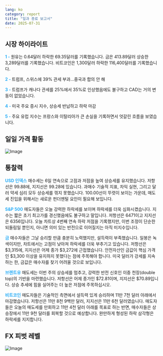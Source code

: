 ```yaml
---
lang: ko
category: report
title: "일과 종료 보고서"
date: 2025-07-31
---
```



<h2>시장 하이라이트</h2>
<strong style="color: #2caef7;">1 - </strong> 원유는 0.64달러 하락한 69.35달러를 기록했습니다. 금은 413.89달러 상승한 3,289달러를 기록했습니다. 비트코인은 1,300달러 하락한 116,400달러를 기록했습니다.


<strong style="color: #2caef7;">2 - </strong> 트럼프, 스위스에 39% 관세 부과…중국과 합의 안 해


<strong style="color: #2caef7;">3 - </strong> 트럼프가 캐나다 관세를 25%에서 35%로 인상했음에도 불구하고 CAD는 거의 변동이 없었습니다.

<strong style="color: #2caef7;">4 - </strong> 미국 주요 증시 지수, 상승세 반납하고 하락 마감

<strong style="color: #2caef7;">5 - </strong> 주요 유럽 지수는 프랑스와 이탈리아가 큰 손실을 기록하면서 엇갈린 흐름을 보였습니다.



<h2>일일 가격 활동</h2>
<img src="https://markleighedu.github.io/img/Jul-2025/31-Jul-2025/price.jpg" alt="Image"/>

<h2>통찰력</h2>
<strong style="color: #2caef7;">USD 인덱스</strong> 매수세는 6일 연속으로 고점과 저점을 높여 상승세를 유지했습니다. 저항선은 99.88에, 지지선은 99.28에 있습니다. 과매수 기술적 지표, 차익 실현, 그리고 달러 약세 심리 모두 상승세를 꺾지 못했습니다. 100.00선이 뚜렷이 보이는 가운데, 매도세 진입을 위해서는 새로운 펀더멘털 요인이 필요해 보입니다.

<strong style="color: #2caef7;">S&P 500</strong> 매도자들은 오늘 강력한 하락세를 보이며 하락세를 더욱 심화시켰습니다. 지수는 짧은 초기 최고가를 경신했음에도 불구하고 말입니다. 저항선은 6471이고 지지선은 6356입니다. 오늘 차트상 4번째 연속 하락 저점을 기록했지만, 이번 조정이 단순한 되돌림일 뿐인지, 아니면 의미 있는 반전으로 이어질지는 아직 미지수입니다.

<strong style="color: #2caef7;">금</strong> 매수자들은 그날 승리할 만큼 충분히 노력했지만, 설득력이 부족했습니다. 일봉은 녹색이지만, 차트에서는 고점이 낮아져 하락세를 더욱 부추기고 있습니다. 저항선은 $3,315에, 지지선은 어제 종가 $3,272에 근접했습니다. 안전자산인 금값이 핵심 가격인 $3,300 이상을 유지하지 못했다는 점에 주목해야 합니다. 미국 달러가 강세를 지속하는 한, 금값은 매수자를 찾기 어려울 것으로 보입니다.

<strong style="color: #2caef7;">브렌트유</strong> 매도세는 이번 주의 상승세를 멈추고, 강력한 반전 신호인 이중 천장(double top)의 기반을 마련했습니다. 저항선은 어제 종가인 $72.81이며, 지지선은 $70.89입니다. 상승 추세에 힘을 실어주는 더 높은 저점에 주목하십시오.

<strong style="color: #2caef7;">비트코인</strong> 매도자들은 기술적인 측면에서 설득력 있게 승리하며 11만 7천 달러 아래에서 마감했습니다. 저항선은 11만 8천 9백만 달러, 지지선은 11만 6천 달러였습니다. 매도자들은 오늘의 매도세를 만회하고 11만 4천 달러 아래를 목표로 하는 반면, 매수자들은 상승장에서 11만 9천 달러를 회복할 것으로 예상합니다. 완만하게 형성된 하락 삼각형은 하락세를 지지합니다.



<h2>FX 피벗 레벨</h2>
<img src="https://markleighedu.github.io/img/Jul-2025/31-Jul-2025/pivot.jpg" alt="Image"/>